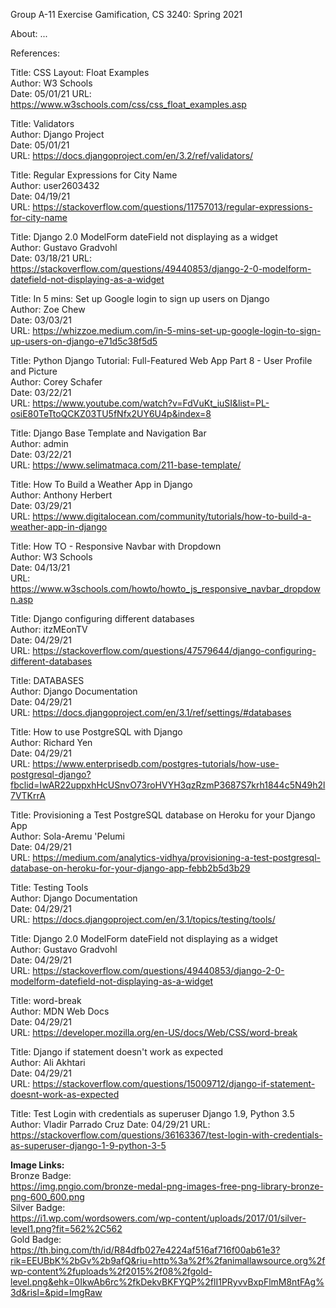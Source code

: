 Group A-11 Exercise Gamification, CS 3240: Spring 2021

About: 
...

References:

Title: CSS Layout: Float Examples <br>
Author: W3 Schools <br>
Date: 05/01/21
URL: https://www.w3schools.com/css/css_float_examples.asp <br>

Title: Validators <br>
Author: Django Project <br>
Date: 05/01/21 <br>
URL: https://docs.djangoproject.com/en/3.2/ref/validators/ <br>

Title: Regular Expressions for City Name <br>
Author: user2603432 <br>
Date: 04/19/21 <br>
URL: https://stackoverflow.com/questions/11757013/regular-expressions-for-city-name <br>

Title: Django 2.0 ModelForm dateField not displaying as a widget <br>
Author: Gustavo Gradvohl <br>
Date: 03/18/21
URL: https://stackoverflow.com/questions/49440853/django-2-0-modelform-datefield-not-displaying-as-a-widget <br>

Title: In 5 mins: Set up Google login to sign up users on Django <br>
Author: Zoe Chew <br>
Date: 03/03/21 <br>
URL: https://whizzoe.medium.com/in-5-mins-set-up-google-login-to-sign-up-users-on-django-e71d5c38f5d5 <br>

Title: Python Django Tutorial: Full-Featured Web App Part 8 - User Profile and Picture <br>
Author: Corey Schafer <br>
Date: 03/22/21 <br>
URL: https://www.youtube.com/watch?v=FdVuKt_iuSI&list=PL-osiE80TeTtoQCKZ03TU5fNfx2UY6U4p&index=8 <br>

Title: Django Base Template and Navigation Bar <br>
Author: admin <br>
Date: 03/22/21 <br>
URL: https://www.selimatmaca.com/211-base-template/ <br>

Title: How To Build a Weather App in Django <br>
Author: Anthony Herbert <br>
Date: 03/29/21 <br>
URL: https://www.digitalocean.com/community/tutorials/how-to-build-a-weather-app-in-django <br>

Title: How TO - Responsive Navbar with Dropdown <br>
Author: W3 Schools <br>
Date: 04/13/21 <br>
URL: https://www.w3schools.com/howto/howto_js_responsive_navbar_dropdown.asp <br>

Title: Django configuring different databases <br>
Author: itzMEonTV <br>
Date: 04/29/21 <br>
URL: https://stackoverflow.com/questions/47579644/django-configuring-different-databases <br>

Title: DATABASES <br>
Author: Django Documentation <br>
Date: 04/29/21 <br>
URL: https://docs.djangoproject.com/en/3.1/ref/settings/#databases <br>

Title: How to use PostgreSQL with Django <br>
Author: Richard Yen <br>
Date: 04/29/21 <br>
URL: https://www.enterprisedb.com/postgres-tutorials/how-use-postgresql-django?fbclid=IwAR22uppxhHcUSnvO73roHVYH3qzRzmP3687S7krh1844c5N49h2l7VTKrrA <br>

Title: Provisioning a Test PostgreSQL database on Heroku for your Django App <br>
Author: Sola-Aremu 'Pelumi <br>
Date: 04/29/21 <br>
URL: https://medium.com/analytics-vidhya/provisioning-a-test-postgresql-database-on-heroku-for-your-django-app-febb2b5d3b29 <br>

Title: Testing Tools <br>
Author: Django Documentation <br>
Date: 04/29/21 <br>
URL: https://docs.djangoproject.com/en/3.1/topics/testing/tools/ <br>

Title: Django 2.0 ModelForm dateField not displaying as a widget <br>
Author: Gustavo Gradvohl <br>
Date: 04/29/21 <br>
URL: https://stackoverflow.com/questions/49440853/django-2-0-modelform-datefield-not-displaying-as-a-widget <br>

Title: word-break <br>
Author: MDN Web Docs <br>
Date: 04/29/21 <br>
URL: https://developer.mozilla.org/en-US/docs/Web/CSS/word-break <br>

Title: Django if statement doesn't work as expected <br>
Author: Ali Akhtari <br>
Date: 04/29/21 <br>
URL: https://stackoverflow.com/questions/15009712/django-if-statement-doesnt-work-as-expected <br>

Title: Test Login with credentials as superuser Django 1.9, Python 3.5
Author: Vladir Parrado Cruz
Date: 04/29/21
URL: https://stackoverflow.com/questions/36163367/test-login-with-credentials-as-superuser-django-1-9-python-3-5  

<b>Image Links:</b> <br>
Bronze Badge: <br>
https://img.pngio.com/bronze-medal-png-images-free-png-library-bronze-png-600_600.png <br>
Silver Badge: <br>
https://i1.wp.com/wordsowers.com/wp-content/uploads/2017/01/silver-level1.png?fit=562%2C562 <br>
Gold Badge: <br>
https://th.bing.com/th/id/R84dfb027e4224af516af716f00ab61e3?rik=EEUBbK%2bGv%2b9afQ&riu=http%3a%2f%2fanimallawsource.org%2fwp-content%2fuploads%2f2015%2f08%2fgold-level.png&ehk=0IkwAb6rc%2fkDekvBKFYQP%2flI1PRyvvBxpFlmM8ntFAg%3d&risl=&pid=ImgRaw
